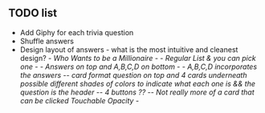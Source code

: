 ## TODO list

* Add Giphy for each trivia question
* Shuffle answers
* Design layout of answers - what is the most intuitive and cleanest design?
  *- Who Wants to be a Millionaire -*
  *- Regular List & you can pick one -*
  *- Answers on top and A,B,C,D on bottom -*
  *- A,B,C,D incorporates the answers -- card format question on top and 4 cards underneath possible different shades of colors to indicate what each one is && the question is the header -- 4 buttons ?? -- Not really more of a card that can be clicked Touchable Opacity -*
